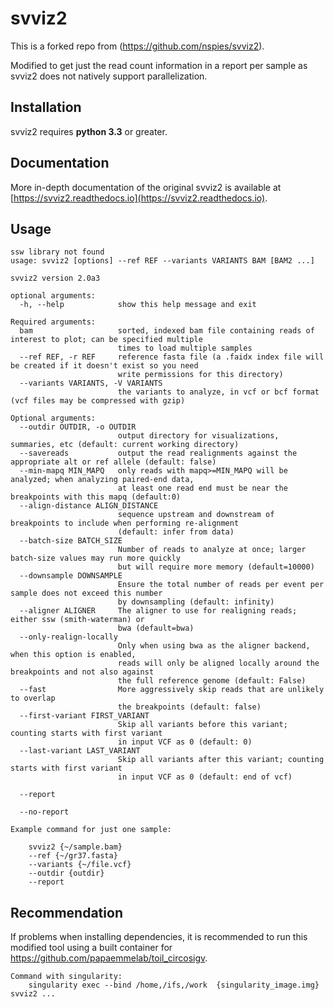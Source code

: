 # svviz2

This is a forked repo from (https://github.com/nspies/svviz2). 

Modified to get just the read count information in a report per sample as svviz2 does not natively support parallelization.

Installation
------------
svviz2 requires **python 3.3** or greater. 


Documentation
-------------

More in-depth documentation of the original svviz2 is available at [https://svviz2.readthedocs.io](https://svviz2.readthedocs.io).

Usage
-----

```
ssw library not found
usage: svviz2 [options] --ref REF --variants VARIANTS BAM [BAM2 ...]

svviz2 version 2.0a3

optional arguments:
  -h, --help            show this help message and exit

Required arguments:
  bam                   sorted, indexed bam file containing reads of interest to plot; can be specified multiple
                        times to load multiple samples
  --ref REF, -r REF     reference fasta file (a .faidx index file will be created if it doesn't exist so you need
                        write permissions for this directory)
  --variants VARIANTS, -V VARIANTS
                        the variants to analyze, in vcf or bcf format (vcf files may be compressed with gzip)

Optional arguments:
  --outdir OUTDIR, -o OUTDIR
                        output directory for visualizations, summaries, etc (default: current working directory)
  --savereads           output the read realignments against the appropriate alt or ref allele (default: false)
  --min-mapq MIN_MAPQ   only reads with mapq>=MIN_MAPQ will be analyzed; when analyzing paired-end data,
                        at least one read end must be near the breakpoints with this mapq (default:0)
  --align-distance ALIGN_DISTANCE
                        sequence upstream and downstream of breakpoints to include when performing re-alignment
                        (default: infer from data)
  --batch-size BATCH_SIZE
                        Number of reads to analyze at once; larger batch-size values may run more quickly
                        but will require more memory (default=10000)
  --downsample DOWNSAMPLE
                        Ensure the total number of reads per event per sample does not exceed this number
                        by downsampling (default: infinity)
  --aligner ALIGNER     The aligner to use for realigning reads; either ssw (smith-waterman) or
                        bwa (default=bwa)
  --only-realign-locally
                        Only when using bwa as the aligner backend, when this option is enabled,
                        reads will only be aligned locally around the breakpoints and not also against
                        the full reference genome (default: False)
  --fast                More aggressively skip reads that are unlikely to overlap
                        the breakpoints (default: false)
  --first-variant FIRST_VARIANT
                        Skip all variants before this variant; counting starts with first variant
                        in input VCF as 0 (default: 0)
  --last-variant LAST_VARIANT
                        Skip all variants after this variant; counting starts with first variant
                        in input VCF as 0 (default: end of vcf)

  --report
  
  --no-report
```


```
Example command for just one sample:

    svviz2 {~/sample.bam} 
    --ref {~/gr37.fasta}
    --variants {~/file.vcf}
    --outdir {outdir} 
    --report
```

Recommendation
-----
If problems when installing dependencies, it is recommended to run this modified tool using a built container for https://github.com/papaemmelab/toil_circosigv.

```
Command with singularity:
    singularity exec --bind /home,/ifs,/work  {singularity_image.img} svviz2 ...
```
 
